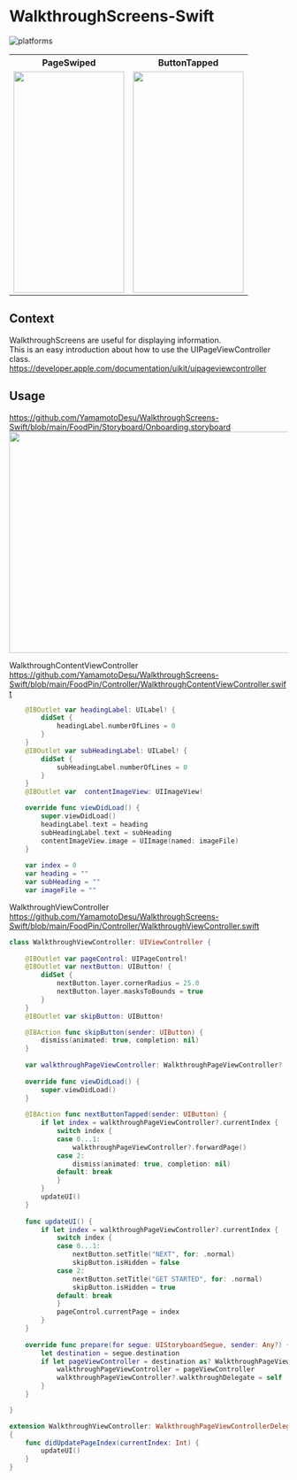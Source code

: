 # WalkthroughScreens-Swift
![platforms](https://img.shields.io/badge/platforms-iOS-333333.svg)  
<table border="0">
  <tr>
    <th>PageSwiped</th>
    <th>ButtonTapped</th>
  </tr>
  <tr>
    <td><img src="https://github.com/YamamotoDesu/WalkthroughScreens-Swift/blob/main/FoodPin/Gif/RocketSim%20Recording%20-%20iPhone%2012%20-%202021-08-11%2009.38.47.gif" height="400" width="200"></td>
    <td><img src="https://github.com/YamamotoDesu/WalkthroughScreens-Swift/blob/main/FoodPin/Gif/RocketSim%20Recording%20-%20iPhone%2012%20-%202021-08-11%2009.40.08.gif" height="400" width="200"></td>
  </tr>
</table>

## Context  
WalkthroughScreens are useful for displaying information.   
This is an easy introduction about how to use the UIPageViewController class.  
https://developer.apple.com/documentation/uikit/uipageviewcontroller

## Usage
https://github.com/YamamotoDesu/WalkthroughScreens-Swift/blob/main/FoodPin/Storyboard/Onboarding.storyboard  
<img src="https://user-images.githubusercontent.com/47273077/128966584-473c53bd-4e32-48b9-a976-e744f05a4780.png" height="400" width="800">

WalkthroughContentViewController  
https://github.com/YamamotoDesu/WalkthroughScreens-Swift/blob/main/FoodPin/Controller/WalkthroughContentViewController.swift  
```swift
    @IBOutlet var headingLabel: UILabel! {
        didSet {
            headingLabel.numberOfLines = 0
        }
    }
    @IBOutlet var subHeadingLabel: UILabel! {
        didSet {
            subHeadingLabel.numberOfLines = 0
        }
    }
    @IBOutlet var  contentImageView: UIImageView!

    override func viewDidLoad() {
        super.viewDidLoad()
        headingLabel.text = heading
        subHeadingLabel.text = subHeading
        contentImageView.image = UIImage(named: imageFile)
    }
    
    var index = 0
    var heading = ""
    var subHeading = ""
    var imageFile = ""
```

WalkthroughViewController
https://github.com/YamamotoDesu/WalkthroughScreens-Swift/blob/main/FoodPin/Controller/WalkthroughViewController.swift
```swift
class WalkthroughViewController: UIViewController {
    
    @IBOutlet var pageControl: UIPageControl!
    @IBOutlet var nextButton: UIButton! {
        didSet {
            nextButton.layer.cornerRadius = 25.0
            nextButton.layer.masksToBounds = true
        }
    }
    @IBOutlet var skipButton: UIButton!

    @IBAction func skipButton(sender: UIButton) {
        dismiss(animated: true, completion: nil)
    }
    
    var walkthroughPageViewController: WalkthroughPageViewController?
    
    override func viewDidLoad() {
        super.viewDidLoad()
    }
    
    @IBAction func nextButtonTapped(sender: UIButton) {
        if let index = walkthroughPageViewController?.currentIndex {
            switch index {
            case 0...1:
                walkthroughPageViewController?.forwardPage()
            case 2:
                dismiss(animated: true, completion: nil)
            default: break
            }
        }
        updateUI()
    }
    
    func updateUI() {
        if let index = walkthroughPageViewController?.currentIndex {
            switch index {
            case 0...1:
                nextButton.setTitle("NEXT", for: .normal)
                skipButton.isHidden = false
            case 2:
                nextButton.setTitle("GET STARTED", for: .normal)
                skipButton.isHidden = true
            default: break
            }
            pageControl.currentPage = index
        }
    }
    
    override func prepare(for segue: UIStoryboardSegue, sender: Any?) {
        let destination = segue.destination
        if let pageViewController = destination as? WalkthroughPageViewController {
            walkthroughPageViewController = pageViewController
            walkthroughPageViewController?.walkthroughDelegate = self
        }
    }

}

extension WalkthroughViewController: WalkthroughPageViewControllerDelegate
{
    func didUpdatePageIndex(currentIndex: Int) {
        updateUI()
    }
}

```


